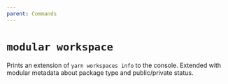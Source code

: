 ```yaml
---
parent: Commands
---
```


# `modular workspace`

Prints an extension of `yarn workspaces info` to the console. Extended with
modular metadata about package type and public/private status.
